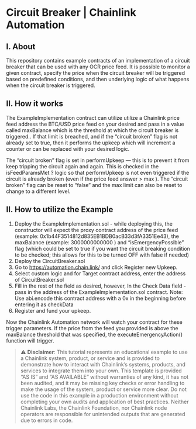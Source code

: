 # Circuit Breaker | Chainlink Automation

## I. About

This repository contains example contracts of an implementation of a circuit breaker that can be used with any OCR price feed. It is possible to monitor a given contract, specify the price when the circuit breaker will be triggered based on predefined conditions, and then underlying logic of what happens when the circuit breaker is triggered.

## II. How it works

The ExampleImplementation contract can utilize utilize a Chainlink price feed address the BTC/USD price feed on your desired and pass in a value called maxBalance which is the threshold at which the circuit breaker is triggered.. If that limit is breached, and if the “circuit broken” flag is not already set to true, then it performs the upkeep which will increment a counter or can be replaced with your desired logic. 

The “circuit broken” flag is set in performUpkeep — this is to prevent it from keep tripping the circuit again and again. This is checked in the isFeedParamsMet ? logic so that performUpkeep is not even triggered if the circuit is already broken (even if the price feed answer > max ). The “circuit broken” flag can be reset to “false” and the max limit can also be reset to change to a different level.


## II. How to utilize the Example

1. Deploy the ExampleImplementation.sol - while deploying this, the constructor will expect the proxy contract address of the price feed (example: 0x1b44F3514812d835EB1BDB0acB33d3fA3351Ee43), the maxBalance (example: 3000000000000 ) and “isEmergencyPossible” flag (which could be set to true if you want the circuit breaking condition to be checked; this allows for this to be turned OFF with false if needed)
2. Deploy the CircuitBreaker.sol
3. Go to https://automation.chain.link/ and click Register new Upkeep.
4. Select custom logic and for Target contract address, enter the address of CircuitBreaker.sol
5. Fill in the rest of the field as desired, however, In the Check Data field - pass in the address of the ExampleImplementation.sol contract. Note: Use abi.encode this contract address with a 0x in the beginning before entering it as checkData
6. Register and fund your upkeep.

Now the Chainlink Automation network will watch your contract for these trigger parameters. If the price from the feed you provided is above the maxBalance threshold that was specified, the executeEmergencyAction() function will trigger.

> :warning: **Disclaimer**: This tutorial represents an educational example to use a Chainlink system, product, or service and is provided to demonstrate how to interact with Chainlink’s systems, products, and services to integrate them into your own. This template is provided “AS IS” and “AS AVAILABLE” without warranties of any kind, it has not been audited, and it may be missing key checks or error handling to make the usage of the system, product or service more clear. Do not use the code in this example in a production environment without completing your own audits and application of best practices. Neither Chainlink Labs, the Chainlink Foundation, nor Chainlink node operators are responsible for unintended outputs that are generated due to errors in code. 
